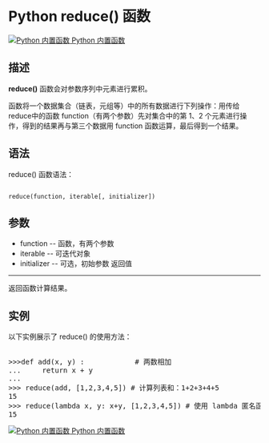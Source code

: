 Python reduce() 函数
==================

 [![Python 内置函数](../images/up.gif)
 Python 内置函数](python-built-in-functions.html)


  描述
--

 **reduce()** 函数会对参数序列中元素进行累积。

 函数将一个数据集合（链表，元组等）中的所有数据进行下列操作：用传给reduce中的函数 function（有两个参数）先对集合中的第 1、2 个元素进行操作，得到的结果再与第三个数据用 function 函数运算，最后得到一个结果。

 语法
--

 reduce() 函数语法：

 
```

reduce(function, iterable[, initializer])

```

 参数
--

  * function -- 函数，有两个参数
 * iterable -- 可迭代对象
 * initializer -- 可选，初始参数
  返回值
---

 返回函数计算结果。

 实例
--

 以下实例展示了 reduce() 的使用方法：

  <pre>

>>>def add(x, y) :            # 两数相加
...     return x + y
... 
>>> reduce(add, [1,2,3,4,5]) # 计算列表和：1+2+3+4+5
15
>>> reduce(lambda x, y: x+y, [1,2,3,4,5]) # 使用 lambda 匿名函数
15
</pre>

 [![Python 内置函数](../images/up.gif)
 Python 内置函数](python-built-in-functions.html)